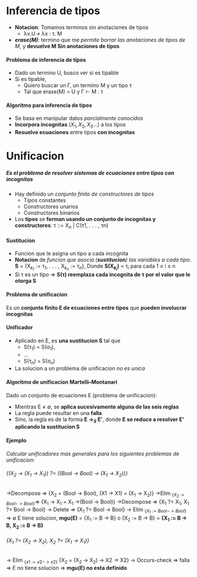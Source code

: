 
# Inferencia de tipos
- **Notacion**: Tomamos terminos sin anotaciones de tipos
	- λx.U $\neq$ λx : τ. M
- ***erase(M)***: termino que me _permite borrar las anotaciones de tipos de M_, y **devuelve M Sin anotaciones de tipos**
#### Problema de inferencia de tipos
- Dado un termino U, busco ver si es tipable
- Si es tipable,
	- Quiero buscar un Γ, un termino M y un tipo τ
	- Tal que erase(M) = U y Γ ⊢ M : τ
#### Algoritmo para inferencia de tipos
- Se basa en manipular datos _parcialmente conocidos_
- **Incorpora incognitas** ($X_1, X_2, X_3...$) a los tipos
- **Resuelve ecuaciones** entre tipos **con incognitas**
# Unificacion
##### Es el problema de resolver sistemas de ecuaciones entre tipos con incognitas
- Hay definido un _conjunto finito de constructores de tipos_
	- Tipos constantes
	- Constructores unarios
	- Constructores binarios
- Los **tipos** se **forman usando un conjunto de incognitas y constructores**: τ ::= X$_n$ | C(τ1, . . . , τn)
#### Sustitucion
- Funcion que le asigna un tipo a cada incognita
- **Notacion** de _funcion que asocia (**sustitucion**) las variables a cada tipo_:
  **S** = {X$_{k_1}$ := τ$_1$, . . . , X$_{k_n}$ := τ$_n$}, Donde **S(X$_{k_i}$)** = τ$_i$ para cada 
  1 $\leq$ i $\leq$ n
- Si τ es un tipo => **S(τ) reemplaza cada incognita de τ por el valor que le otorga S**
#### Problema de unificacion
Es un **conjunto finito E de ecuaciones entre tipos** que **pueden involucrar incognitas**
#### Unificador
- Aplicado en E, es **una sustitucion S** tal que
	- S(τ$_1$) = S(σ$_1$), 
	- ... 
	- S(τ$_n$) = S(σ$_n$)
- La solucion a un problema de unificacion _no es unica_
#### Algoritmo de unificacion Martelli–Montanari
Dado un conjunto de ecuaciones E (problema de unificacion):
- Mientras  E $\neq$ ∅, se **aplica sucesivamente alguna de las seis reglas**
- La regla puede resultar en una **falla**
- Sino, la regla es de la forma **E →$_S$ E'**, donde **E se reduce a resolver E' aplicando la sustitucion S** 
#### Ejemplo
_Calcular unificadores mas generales para los siguientes problemas de unificacion:_

###### {(X$_2$ → (X$_1$ → X$_1$)) ?= ((Bool → Bool) → (X$_1$ → X$_2$))}
->Decompose => {X$_2$ = (Bool → Bool), (X1 → X1) = (X$_1$ → X$_2$)}
->Elim $_{\{X_2 := Bool -> Bool\}}$=> {X$_1$ -> X$_1$ = X$_1$ ->(Bool -> Bool)}
->Decompose => {X$_1$ ?= X$_1$, X$_1$ ?= Bool -> Bool}
-> Delete => {X$_1$ ?= Bool -> Bool}
-> Elim $_{\{X_1 := Bool -> Bool\}}$ => ∅
E tiene solucion, **mgu(E)** = {X$_1$ := B -> B} o {X$_2$ := B -> B}
= **{X$_1$ := B -> B, X$_2$ := B -> B}** 

###### {X$_1$ ?= (X$_2$ → X$_2$), X$_2$ ?= (X$_1$ → X$_1$)}
-> Elim $_{\{x1 := x2 -> x2\}}$ {X$_2$ = (X$_2$ -> X$_2$) -> X2 -> X2}
-> Occurs-check => falla => E no tiene solucion => **mgu(E) no esta definido**